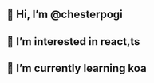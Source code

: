 ## 👋 Hi, I’m @chesterpogi
## 👀 I’m interested in react,ts
## 🌱 I’m currently learning koa

<!---
chesterpogi/chesterpogi is a ✨ special ✨ repository because its `README.md` (this file) appears on your GitHub profile.
You can click the Preview link to take a look at your changes.
--->
